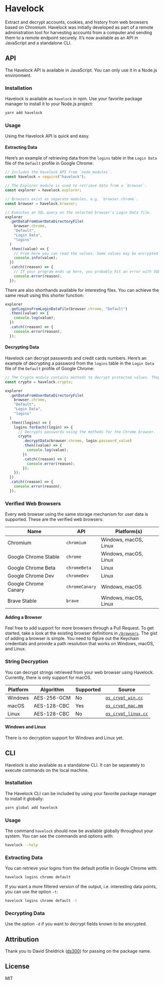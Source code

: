 # Havelock

Extract and decrypt accounts, cookies, and history from web browsers based on Chromium. Havelock was initially developed as part of a remote administration tool for harvesting accounts from a computer and sending them to a remote endpoint securely. It’s now available as an API in JavaScript and a standalone CLI.

## API

The Havelock API is available in JavaScript. You can only use it in a Node.js environment.

### Installation

Havelock is available as `havelock` in npm. Use your favorite package manager to install it to your Node.js project:

```sh
yarn add havelock
```

### Usage

Using the Havelock API is quick and easy.

#### Extracting Data

Here’s an example of retrieving data from the `logins` table in the `Login Data` file of the `Default` profile in Google Chrome:

```js
// Includes the Havelock API from `node_modules`.
const havelock = require("havelock");

// The Explorer module is used to retrieve data from a `browser`.
const explorer = havelock.explorer;

// Browsers exist as separate modules, e.g. `browser.chrome`.
const browser = havelock.browser;

// Executes an SQL query on the selected browser's Login Data file.
explorer
  .getDataFromUserDataDirectoryFile(
    browser.chrome,
    "Default",
    "Login Data",
    "logins"
  )
  .then((value) => {
    // From here you can read the values. Some values may be encrypted but don't worry, we'll cover it in the next section.
    console.info(value);
  })
  .catch((reason) => {
    // If your program ends up here, you probably hit an error with SQLite, e.g. `SQLITE_BUSY`. Close your web browser and rerun the script.
    console.error(reason);
  });
```

There are also shorthands available for interesting files. You can achieve the same result using this shorter function:

```js
explorer
  .getLoginsFromLoginDataFile(browser.chrome, "Default")
  .then((value) => {
    console.log(value);
  })
  .catch((reason) => {
    console.error(reason);
  });
```

#### Decrypting Data

Havelock can decrypt passwords and credit cards numbers. Here’s an example of decrypting a password from the `logins` table in the `Login Data` file of the `Default` profile of Google Chrome:

```js
// The Crypto module contains methods to decrypt protected values. They are included based on the running operating system.
const crypto = havelock.crypto;

explorer
  .getDataFromUserDataDirectoryFile(
    browser.chrome,
    "Default",
    "Login Data",
    "logins"
  )
  .then((logins) => {
    logins.forEach((login) => {
      // Decrypts passwords using the methods for the Chrome browser.
      crypto
        .decryptData(browser.chrome, login.password_value)
        .then((value) => {
          console.log(value);
        })
        .catch((reason) => {
          console.error(reason);
        });
    });
  })
  .catch((reason) => {
    console.error(reason);
  });
```

### Verified Web Browsers

Every web browser using the same storage mechanism for user data is supported. These are the verified web browsers:

| Name                 | API            | Platform(s)           |
| -------------------- | -------------- | --------------------- |
| Chromium             | `chromium`     | Windows, macOS, Linux |
| Google Chrome Stable | `chrome`       | Windows, macOS, Linux |
| Google Chrome Beta   | `chromeBeta`   | Linux                 |
| Google Chrome Dev    | `chromeDev`    | Linux                 |
| Google Chrome Canary | `chromeCanary` | Windows, macOS        |
| Brave Stable         | `brave`        | Windows, macOS, Linux |

#### Adding a Browser

Feel free to add support for more browsers through a Pull Request. To get started, take a look at the existing browser definitions in [`/browsers`](browsers). The gist of adding a browser is simple. You need to figure out the Keychain credentials and provide a path resolution that works on Windows, macOS, and Linux.

### String Decryption

You can decrypt strings retrieved from your web browser using Havelock. Currently, there is only support for macOS.

| Platform | Algorithm   | Supported | Source                                                                                                                  |
| -------- | ----------- | --------- | ----------------------------------------------------------------------------------------------------------------------- |
| Windows  | AES-256-GCM | No        | [`os_crypt_win.cc`](https://source.chromium.org/chromium/chromium/src/+/master:components/os_crypt/os_crypt_win.cc)     |
| macOS    | AES-128-CBC | Yes       | [`os_crypt_mac.mm`](https://source.chromium.org/chromium/chromium/src/+/master:components/os_crypt/os_crypt_mac.mm)     |
| Linux    | AES-128-CBC | No        | [`os_crypt_linux.cc`](https://source.chromium.org/chromium/chromium/src/+/master:components/os_crypt/os_crypt_linux.cc) |

#### Windows and Linux

There is no decryption support for Windows and Linux yet.

## CLI

Havelock is also available as a standalone CLI. It can be separately to execute commands on the local machine.

### Installation

The Havelock CLI can be included by using your favorite package manager to install it globally:

```sh
yarn global add havelock
```

### Usage

The command `havelock` should now be available globally throughout your system. You can see the commands and options with:

```sh
havelock --help
```

### Extracting Data

You can retrieve your logins from the default profile in Google Chrome with:

```sh
havelock logins chrome default
```

If you want a more filtered version of the output, i.e. interesting data points, you can use the option `-t`:

```sh
havelock logins chrome default -t
```

### Decrypting Data

Use the option `-d` if you want to decrypt fields known to be encrypted.

## Attribution

Thank you to David Sheldrick ([ds300](https://github.com/ds300)) for passing on the package name.

## License

MIT
